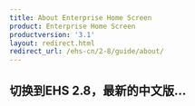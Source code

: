 ```yaml
---
title: About Enterprise Home Screen
product: Enterprise Home Screen
productversion: '3.1'
layout: redirect.html
redirect_url: /ehs-cn/2-8/guide/about/
---
```


## 切换到EHS 2.8，最新的中文版...


